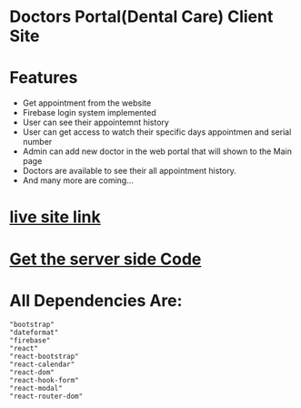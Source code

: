# Doctors Portal(Dental Care) Client Site

# Features
- Get appointment from the website
- Firebase login system implemented
- User can see their appointemnt history
- User can get access to watch their specific days appointmen and serial number
- Admin can add new doctor in the web portal that will shown to the Main page
- Doctors are available to see their all appointment history.
- And many more are coming...

# [live site link](https://doctorsportalio.web.app/) 

# [Get the server side Code](https://github.com/thisisrid/Doctors-Portal-Server)
# All Dependencies Are: 
    "bootstrap"
    "dateformat"
    "firebase"
    "react"
    "react-bootstrap"
    "react-calendar"
    "react-dom"
    "react-hook-form"
    "react-modal"
    "react-router-dom"

